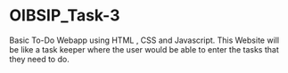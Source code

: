 # OIBSIP_Task-3
 Basic To-Do Webapp using HTML , CSS and Javascript. This Website will be like a task keeper where the user would be able to enter the tasks that they need to do.
